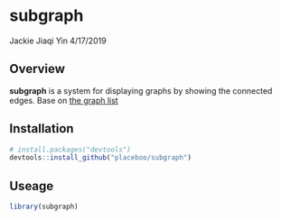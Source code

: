 subgraph
================
Jackie Jiaqi Yin
4/17/2019

Overview
--------

**subgraph** is a system for displaying graphs by showing the connected edges. Base on [the graph list](http://graphclasses.org/smallgraphs.html)

Installation
------------

``` r
# install.packages("devtools")
devtools::install_github("placeboo/subgraph")
```

Useage
------

``` r
library(subgraph)
```
